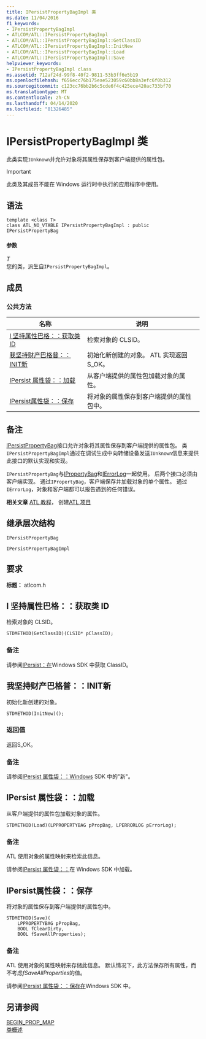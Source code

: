 ```yaml
---
title: IPersistPropertyBagImpl 类
ms.date: 11/04/2016
f1_keywords:
- IPersistPropertyBagImpl
- ATLCOM/ATL::IPersistPropertyBagImpl
- ATLCOM/ATL::IPersistPropertyBagImpl::GetClassID
- ATLCOM/ATL::IPersistPropertyBagImpl::InitNew
- ATLCOM/ATL::IPersistPropertyBagImpl::Load
- ATLCOM/ATL::IPersistPropertyBagImpl::Save
helpviewer_keywords:
- IPersistPropertyBagImpl class
ms.assetid: 712af24d-99f8-40f2-9811-53b3ff6e5b19
ms.openlocfilehash: f656ecc76b175eae523059c60bb8a3efc6f0b312
ms.sourcegitcommit: c123cc76bb2b6c5cde6f4c425ece420ac733bf70
ms.translationtype: MT
ms.contentlocale: zh-CN
ms.lasthandoff: 04/14/2020
ms.locfileid: "81326485"
---
```

# <a name="ipersistpropertybagimpl-class"></a>IPersistPropertyBagImpl 类

此类实现`IUnknown`并允许对象将其属性保存到客户端提供的属性包。

> [!IMPORTANT]
> 此类及其成员不能在 Windows 运行时中执行的应用程序中使用。

## <a name="syntax"></a>语法

```
template <class T>
class ATL_NO_VTABLE IPersistPropertyBagImpl : public IPersistPropertyBag
```

#### <a name="parameters"></a>参数

*T*<br/>
您的类，派生自`IPersistPropertyBagImpl`。

## <a name="members"></a>成员

### <a name="public-methods"></a>公共方法

|名称|说明|
|----------|-----------------|
|[I 坚持属性巴格：：获取类 ID](#getclassid)|检索对象的 CLSID。|
|[我坚持财产巴格普：：INIT新](#initnew)|初始化新创建的对象。 ATL 实现返回S_OK。|
|[IPersist 属性袋：：加载](#load)|从客户端提供的属性包加载对象的属性。|
|[IPersist属性袋：：保存](#save)|将对象的属性保存到客户端提供的属性包中。|

## <a name="remarks"></a>备注

[IPersistPropertyBag](/previous-versions/windows/internet-explorer/ie-developer/platform-apis/aa768205\(v=vs.85\))接口允许对象将其属性保存到客户端提供的属性包。 类`IPersistPropertyBagImpl`通过在调试生成中向转储设备发送`IUnknown`信息来提供此接口的默认实现和实现。

`IPersistPropertyBag`与[IPropertyBag](/previous-versions/windows/internet-explorer/ie-developer/platform-apis/aa768196\(v=vs.85\))和[IErrorLog](/previous-versions/windows/internet-explorer/ie-developer/platform-apis/aa768231\(v=vs.85\))一起使用。 后两个接口必须由客户端实现。 通过`IPropertyBag`，客户端保存并加载对象的单个属性。 通过`IErrorLog`，对象和客户端都可以报告遇到的任何错误。

**相关文章** [ATL 教程](../../atl/active-template-library-atl-tutorial.md)， 创建[ATL 项目](../../atl/reference/creating-an-atl-project.md)

## <a name="inheritance-hierarchy"></a>继承层次结构

`IPersistPropertyBag`

`IPersistPropertyBagImpl`

## <a name="requirements"></a>要求

**标题：** atlcom.h

## <a name="ipersistpropertybagimplgetclassid"></a><a name="getclassid"></a>I 坚持属性巴格：：获取类 ID

检索对象的 CLSID。

```
STDMETHOD(GetClassID)(CLSID* pClassID);
```

### <a name="remarks"></a>备注

请参阅[IPersist：在](/windows/win32/api/objidl/nf-objidl-ipersist-getclassid)Windows SDK 中获取 ClassID。

## <a name="ipersistpropertybagimplinitnew"></a><a name="initnew"></a>我坚持财产巴格普：：INIT新

初始化新创建的对象。

```
STDMETHOD(InitNew)();
```

### <a name="return-value"></a>返回值

返回S_OK。

### <a name="remarks"></a>备注

请参阅[IPersist 属性袋：：Windows](/previous-versions/windows/internet-explorer/ie-developer/platform-apis/aa768204\(v=vs.85\)) SDK 中的"新"。

## <a name="ipersistpropertybagimplload"></a><a name="load"></a>IPersist 属性袋：：加载

从客户端提供的属性包加载对象的属性。

```
STDMETHOD(Load)(LPPROPERTYBAG pPropBag, LPERRORLOG pErrorLog);
```

### <a name="remarks"></a>备注

ATL 使用对象的属性映射来检索此信息。

请参阅[IPersist 属性袋：：](/previous-versions/windows/internet-explorer/ie-developer/platform-apis/aa768206\(v=vs.85\))在 Windows SDK 中加载。

## <a name="ipersistpropertybagimplsave"></a><a name="save"></a>IPersist属性袋：：保存

将对象的属性保存到客户端提供的属性包中。

```
STDMETHOD(Save)(
    LPPROPERTYBAG pPropBag,
    BOOL fClearDirty,
    BOOL fSaveAllProperties);
```

### <a name="remarks"></a>备注

ATL 使用对象的属性映射来存储此信息。 默认情况下，此方法保存所有属性，而不考虑*fSaveAllProperties*的值。

请参阅[IPersist 属性袋：：保存在](/previous-versions/windows/internet-explorer/ie-developer/platform-apis/aa768207\(v=vs.85\))Windows SDK 中。

## <a name="see-also"></a>另请参阅

[BEGIN_PROP_MAP](property-map-macros.md#begin_prop_map)<br/>
[类概述](../../atl/atl-class-overview.md)
